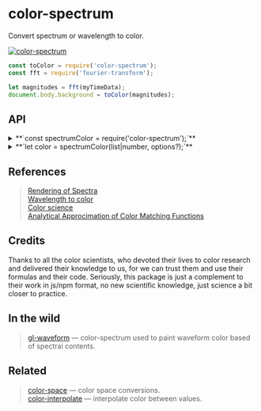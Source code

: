 # color-spectrum

Convert spectrum or wavelength to color.

[![color-spectrum](https://raw.githubusercontent.com/dfcreative/color-spectrum/gh-pages/preview.png "color-spectrum")](http://dfcreative.github.io/color-spectrum/)

```js
const toColor = require('color-spectrum');
const fft = require('fourier-transform');

let magnitudes = fft(myTimeData);
document.body.background = toColor(magnitudes);
```

## API

<details><summary>**`const spectrumColor = require('color-spectrum');`**</summary>

Get spectrum to color converter.

`require('color-spectrum/table')` to get a table of wavelength to XYZ values.
`require('color-spectrum/approx')` to get approximator of wavelength to XYZ values.

</details>
<details><summary>**`let color = spectrumColor(list|number, options?);`**</summary>

Calculate color based off spectrum or a single wavelength value. Spectrum is a list of float values corresponding to frequencies, like magnitudes or intensities, for example, a direct output from [fourier-transform](https://github.com/scijs/fourier-transform) with real numbers can be used. The visible range `380..780nm` will be stretched to cover the passed number of intensities.

Possible options include:

```js
// Use approximation formulas or matching table interpolation
approximate: false,

// Normalize spectrum
normalize: true,

// Reference whitepoint with x,y,z values
white: xyz.whitepoint[2].D65
```

You can also use technical methods:

```js
//get xyz values array for a given wavelength from 380..780 range. Use 1/λ to calc frequency.
[x, y, z] = spectrumColor.wavelength(λ, opts?);

//get xyz values for a list of magnitudes
[x, y, z] = spectrumColor.spectrum(list, opts);
```

</details>

## References

> [Rendering of Spectra](https://www.fourmilab.ch/documents/specrend/)<br/>
> [Wavelength to color](https://academo.org/demos/wavelength-to-colour-relationship/)<br/>
> [Color science](http://www.midnightkite.com/color.html)<br/>
> [Analytical Approcimation of Color Matching Functions](http://jcgt.org/published/0002/02/01/paper.pdf)

## Credits

Thanks to all the color scientists, who devoted their lives to color research and delivered their knowledge to us, for we can trust them and use their formulas and their code. Seriously, this package is just a complement to their work in js/npm format, no new scientific knowledge, just science a bit closer to practice.

## In the wild

> [gl-waveform](https://github.com/audio-lab/gl-waveform) — color-spectrum used to paint waveform color based of spectral contents.

## Related

> [color-space](https://github.com/scijs/color-space) — color space conversions.<br/>
> [color-interpolate](https://github.com/dfcreative/color-interpolate) — interpolate color between values.<br/>